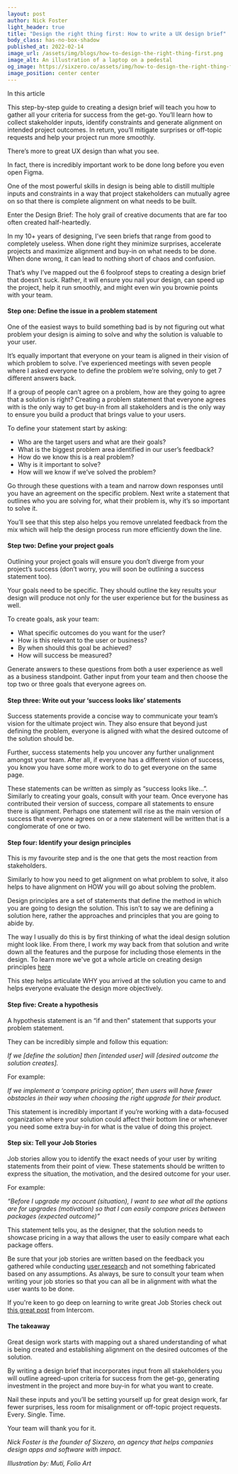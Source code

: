 ```yaml
---
layout: post
author: Nick Foster
light_header: true
title: "Design the right thing first: How to write a UX design brief"
body_class: has-no-box-shadow
published_at: 2022-02-14
image_url: /assets/img/blogs/how-to-design-the-right-thing-first.png
image_alt: An illustration of a laptop on a pedestal
og_image: https://sixzero.co/assets/img/how-to-design-the-right-thing-first--og.png
image_position: center center
---
```


<div class="post-summary">
  <span class="post-summary__highlight-text">In this article</span>
  <p>
    This step-by-step guide to creating a design brief will teach you how to gather all your criteria for success from the get-go. You’ll learn how to collect stakeholder inputs, identify constraints and generate alignment on intended project outcomes. In return, you’ll mitigate surprises or off-topic requests and help your project run more smoothly.
  </p>
</div>

There’s more to great UX design than what you see. 

In fact, there is incredibly important work to be done long before you even open Figma.

One of the most powerful skills in design is being able to distill multiple inputs and constraints in a way that project stakeholders can mutually agree on so that there is complete alignment on what needs to be built.

Enter the Design Brief: The holy grail of creative documents that are far too often created half-heartedly. 

In my 10+ years of designing, I’ve seen briefs that range from good to completely useless. 
When done right they minimize surprises, accelerate projects and maximize alignment and buy-in on what needs to be done. When done wrong, it can lead to nothing short of chaos and confusion. 

That’s why I’ve mapped out the 6 foolproof steps to creating a design brief that doesn’t suck. Rather, it will ensure you nail your design, can speed up the project, help it run smoothly, and might even win you brownie points with your team.

#### Step one: Define the issue in a problem statement

One of the easiest ways to build something bad is by not figuring out what problem your design is aiming to solve and why the solution is valuable to your user. 

It’s equally important that everyone on your team is aligned in their vision of which problem to solve. I’ve experienced meetings with seven people where I asked everyone to define the problem we’re solving, only to get 7 different answers back. 

If a group of people can’t agree on a problem, how are they going to agree that a solution is right? Creating a problem statement that everyone agrees with is the only way to get buy-in from all stakeholders and is the only way to ensure you build a product that brings value to your users. 

To define your statement start by asking:

- Who are the target users and what are their goals?
- What is the biggest problem area identified in our user’s feedback?
- How do we know this is a real problem?
- Why is it important to solve?
- How will we know if we’ve solved the problem?

Go through these questions with a team and narrow down responses until you have an agreement on the specific problem. Next write a statement that outlines who you are solving for, what their problem is, why it’s so important to solve it.

[comment]: <> (EXAMPLE?)

You’ll see that this step also helps you remove unrelated feedback from the mix which will help the design process run more efficiently down the line.

#### Step two: Define your project goals

Outlining your project goals will ensure you don’t diverge from your project’s success (don’t worry, you will soon be outlining a success statement too). 

Your goals need to be specific. They should outline the key results your design will produce not only for the user experience but for the business as well.

To create goals, ask your team:

- What specific outcomes do you want for the user?
- How is this relevant to the user or business?
- By when should this goal be achieved?
- How will success be measured?

Generate answers to these questions from both a user experience as well as a business standpoint. Gather input from your team and then choose the top two or three goals that everyone agrees on. 

[comment]: <> (EXAMPLE?)

#### Step three: Write out your ‘success looks like’ statements

Success statements provide a concise way to communicate your team’s vision for the ultimate project win. They also ensure that beyond just defining the problem, everyone is aligned with what the desired outcome of the solution should be. 

Further, success statements help you uncover any further unalignment amongst your team. After all, if everyone has a different vision of success, you know you have some more work to do to get everyone on the same page.

These statements can be written as simply as “success looks like…”. Similarly to creating your goals, consult with your team. Once everyone has contributed their version of success, compare all statements to ensure there is alignment. Perhaps one statement will rise as the main version of success that everyone agrees on or a new statement will be written that is a conglomerate of one or two. 

[comment]: <> (EXAMPLE?)

#### Step four: Identify your design principles 

This is my favourite step and is the one that gets the most reaction from stakeholders. 

Similarly to how you need to get alignment on what problem to solve, it also helps to have alignment on HOW you will go about solving the problem. 

Design principles are a set of statements that define the method in which you are going to design the solution. This isn’t to say we are defining a solution here, rather the approaches and principles that you are going to abide by. 

The way I usually do this is by first thinking of what the ideal design solution might look like. From there, I work my way back from that solution and write down all the features and the purpose for including those elements in the design. To learn more we've got a whole article on creating design principles <a href="/2021/11/18/how-to-stop-defending-and-start-presenting-your-work/" target="_blank">here</a>

This step helps articulate WHY you arrived at the solution you came to and helps everyone evaluate the design more objectively. 

[comment]: <> (EXAMPLE?)

#### Step five: Create a hypothesis 

A hypothesis statement is an “if and then” statement that supports your problem statement. 

They can be incredibly simple and follow this equation:

*If we [define the solution] then [intended user] will [desired outcome the solution creates].*

For example:

*If we implement a ‘compare pricing option’, then users will have fewer obstacles in their way when choosing the right upgrade for their product.*


This statement is incredibly important if you’re working with a data-focused organization where your solution could affect their bottom line or whenever you need some extra buy-in for what is the value of doing this project.

#### Step six: Tell your Job Stories

Job stories allow you to identify the exact needs of your user by writing statements from their point of view. These statements should be written to express the situation, the motivation, and the desired outcome for your user. 

For example:

*“Before I upgrade my account (situation), I want to see what all the options are for upgrades (motivation) so that I can easily compare prices between packages (expected outcome)”*

This statement tells you, as the designer, that the solution needs to showcase pricing in a way that allows the user to easily compare what each package offers.

Be sure that your job stories are written based on the feedback you gathered while conducting <a href="/2021/05/03/how-to-overcome-8-common-objections-to-ux-research/" target="_blank">user research</a> and not something fabricated based on any assumptions. As always, be sure to consult your team when writing your job stories so that you can all be in alignment with what the user wants to be done. 

If you're keen to go deep on learning to write great Job Stories check out <a href="https://www.intercom.com/blog/using-job-stories-design-features-ui-ux/" target="_blank">this great post</a> from Intercom.

#### The takeaway

Great design work starts with mapping out a shared understanding of what is being created and establishing alignment on the desired outcomes of the solution.

By writing a design brief that incorporates input from all stakeholders you will outline agreed-upon criteria for success from the get-go, generating investment in the project and more buy-in for what you want to create.

Nail these inputs and you’ll be setting yourself up for great design work, far fewer surprises, less room for misalignment or off-topic project requests. Every. Single. Time.

Your team will thank you for it.

*Nick Foster is the founder of Sixzero, an agency that helps companies design apps and software with impact.*

*Illustration by: Muti, Folio Art*
